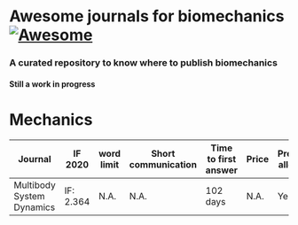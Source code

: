 # Awesome journals for biomechanics [![Awesome](https://awesome.re/badge.svg)](https://awesome.re)
### A curated repository to know where to publish biomechanics  <!-- omit in toc -->
#### Still a work in progress


# Mechanics
Journal | IF 2020 | word limit |	Short communication |	Time to first answer | Price | Preprint allowed 
--- | --- | --- | --- |--- |--- | ---
Multibody System Dynamics | IF: 2.364 | N.A. | N.A. | 102 days | N.A. | Yes
															
